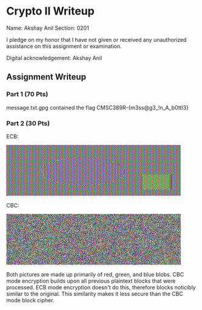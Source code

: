 # Crypto II Writeup

Name: Akshay Anil
Section: 0201

I pledge on my honor that I have not given or received any unauthorized
assistance on this assignment or examination.

Digital acknowledgement: Akshay Anil

## Assignment Writeup

### Part 1 (70 Pts)
message.txt.gpg contained the flag CMSC389R-{m3ss@g3_!n_A_b0ttl3}
### Part 2 (30 Pts)
ECB:

![ECB](https://github.com/akshayanil24/389Rspring19/blob/master/assignments/10_Crypto_II/ecb.bmp)

CBC:

![CBC](https://github.com/akshayanil24/389Rspring19/blob/master/assignments/10_Crypto_II/cbc.bmp)

Both pictures are made up primarily of red, green, and blue blobs. 
CBC mode encryption builds upon all previous plaintext blocks that were processed. ECB mode encryption doesn't do this, therefore blocks noticibly similar to the original. This similarity makes it less secure than the CBC mode block cipher.
